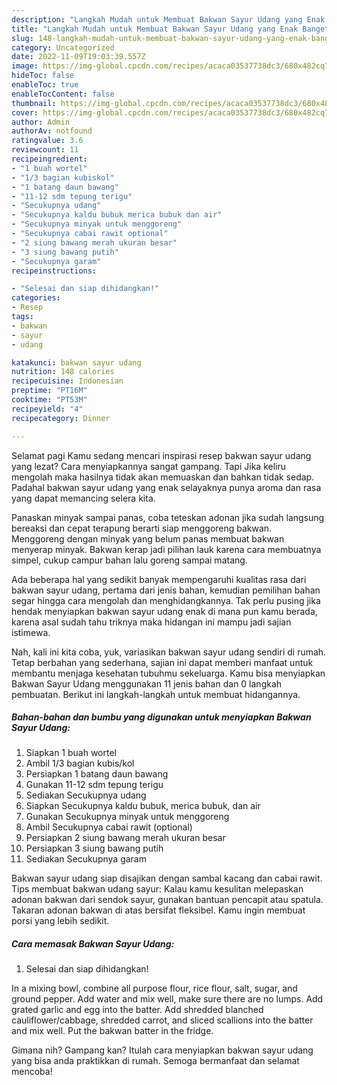 ```yaml
---
description: "Langkah Mudah untuk Membuat Bakwan Sayur Udang yang Enak Banget, Buat Buka Puasa}"
title: "Langkah Mudah untuk Membuat Bakwan Sayur Udang yang Enak Banget, Buat Buka Puasa}"
slug: 148-langkah-mudah-untuk-membuat-bakwan-sayur-udang-yang-enak-banget-buat-buka-puasa
category: Uncategorized
date: 2022-11-09T19:03:39.557Z
image: https://img-global.cpcdn.com/recipes/acaca03537738dc3/680x482cq70/bakwan-sayur-udang-foto-resep-utama.jpg
hideToc: false
enableToc: true
enableTocContent: false
thumbnail: https://img-global.cpcdn.com/recipes/acaca03537738dc3/680x482cq70/bakwan-sayur-udang-foto-resep-utama.jpg
cover: https://img-global.cpcdn.com/recipes/acaca03537738dc3/680x482cq70/bakwan-sayur-udang-foto-resep-utama.jpg
author: Admin
authorAv: notfound
ratingvalue: 3.6
reviewcount: 11
recipeingredient:
- "1 buah wortel"
- "1/3 bagian kubiskol"
- "1 batang daun bawang"
- "11-12 sdm tepung terigu"
- "Secukupnya udang"
- "Secukupnya kaldu bubuk merica bubuk dan air"
- "Secukupnya minyak untuk menggoreng"
- "Secukupnya cabai rawit optional"
- "2 siung bawang merah ukuran besar"
- "3 siung bawang putih"
- "Secukupnya garam"
recipeinstructions:

- "Selesai dan siap dihidangkan!"
categories:
- Resep
tags:
- bakwan
- sayur
- udang

katakunci: bakwan sayur udang 
nutrition: 148 calories
recipecuisine: Indonesian
preptime: "PT16M"
cooktime: "PT53M"
recipeyield: "4"
recipecategory: Dinner

---
```



Selamat pagi Kamu sedang mencari inspirasi resep bakwan sayur udang yang lezat? Cara menyiapkannya sangat gampang. Tapi Jika keliru mengolah maka hasilnya tidak akan memuaskan dan bahkan tidak sedap. Padahal bakwan sayur udang yang enak selayaknya punya aroma dan rasa yang dapat memancing selera kita.


Panaskan minyak sampai panas, coba teteskan adonan jika sudah langsung bereaksi dan cepat terapung berarti siap menggoreng bakwan. Menggoreng dengan minyak yang belum panas membuat bakwan menyerap minyak. Bakwan kerap jadi pilihan lauk karena cara membuatnya simpel, cukup campur bahan lalu goreng sampai matang.

Ada beberapa hal yang sedikit banyak mempengaruhi kualitas rasa dari bakwan sayur udang, pertama dari jenis bahan, kemudian pemilihan bahan segar hingga cara mengolah dan menghidangkannya. Tak perlu pusing jika hendak menyiapkan bakwan sayur udang enak di mana pun kamu berada, karena asal sudah tahu triknya maka hidangan ini mampu jadi sajian istimewa.


Nah, kali ini kita coba, yuk, variasikan bakwan sayur udang sendiri di rumah. Tetap berbahan yang sederhana, sajian ini dapat memberi manfaat untuk membantu menjaga kesehatan tubuhmu sekeluarga. Kamu bisa menyiapkan Bakwan Sayur Udang menggunakan 11 jenis bahan dan 0 langkah pembuatan. Berikut ini langkah-langkah untuk membuat hidangannya.

<!--inarticleads1-->

##### Bahan-bahan dan bumbu yang digunakan untuk menyiapkan Bakwan Sayur Udang:

1. Siapkan 1 buah wortel
1. Ambil 1/3 bagian kubis/kol
1. Persiapkan 1 batang daun bawang
1. Gunakan 11-12 sdm tepung terigu
1. Sediakan Secukupnya udang
1. Siapkan Secukupnya kaldu bubuk, merica bubuk, dan air
1. Gunakan Secukupnya minyak untuk menggoreng
1. Ambil Secukupnya cabai rawit (optional)
1. Persiapkan 2 siung bawang merah ukuran besar
1. Persiapkan 3 siung bawang putih
1. Sediakan Secukupnya garam


Bakwan sayur udang siap disajikan dengan sambal kacang dan cabai rawit. Tips membuat bakwan udang sayur: Kalau kamu kesulitan melepaskan adonan bakwan dari sendok sayur, gunakan bantuan pencapit atau spatula. Takaran adonan bakwan di atas bersifat fleksibel. Kamu ingin membuat porsi yang lebih sedikit. 

<!--inarticleads2-->

##### Cara memasak Bakwan Sayur Udang:


1. Selesai dan siap dihidangkan!

In a mixing bowl, combine all purpose flour, rice flour, salt, sugar, and ground pepper. Add water and mix well, make sure there are no lumps. Add grated garlic and egg into the batter. Add shredded blanched cauliflower/cabbage, shredded carrot, and sliced scallions into the batter and mix well. Put the bakwan batter in the fridge. 

Gimana nih? Gampang kan? Itulah cara menyiapkan bakwan sayur udang yang bisa anda praktikkan di rumah. Semoga bermanfaat dan selamat mencoba!
